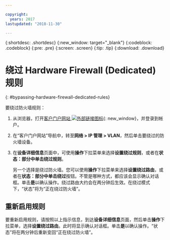 ```yaml
---

copyright:
  years: 2017
lastupdated: "2018-11-30"

---
```


{:shortdesc: .shortdesc}
{:new_window: target="_blank"}
{:codeblock: .codeblock}
{:pre: .pre}
{:screen: .screen}
{:tip: .tip}
{:download: .download}

# 绕过 Hardware Firewall (Dedicated) 规则
{: #bypassing-hardware-firewall-dedicated-rules}

要绕过防火墙规则：

1. 从浏览器，打开[客户门户网站 ![外部链接图标](../../icons/launch-glyph.svg "外部链接图标")](https://control.softlayer.com/){: new_window}，并登录到帐户。
2. 在“客户门户网站”导航中，转至**网络 > IP 管理 > VLAN**，然后单击要绕过的防火墙设备。
3. 在**设备详细信息**页面中，可使用**操作**下拉菜单来选择**设置绕过规则**，或者在**状态：**部分中单击**绕过规则**。 

	另一个选择是绕过防火墙。您可以使用**操作**下拉菜单来选择**设置绕过路由**，或者在**状态：**部分中单击**绕过**按钮。不管是哪种方式，都应该会显示确认对话框。单击**是**以确认操作。绕过路由大约会在两分钟后生效。在绕过模式下，“状态”将为“正在绕过防火墙”。

## 重新启用规则

要重新启用规则，请按照以上指示信息，到达**设备详细信息**页面，然后单击**操作**下拉菜单，选择**设置绕过路由**。此时将显示确认对话框。单击**是**以确认操作。“状态”将在两分钟后重新变回“正在绕过防火墙”。
